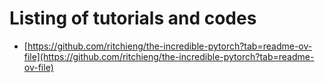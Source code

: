 # Listing of tutorials and codes
- [https://github.com/ritchieng/the-incredible-pytorch?tab=readme-ov-file](https://github.com/ritchieng/the-incredible-pytorch?tab=readme-ov-file)

